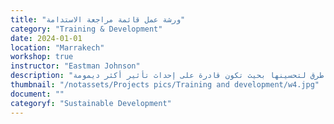 ```yaml
---
title: "ورشة عمل قائمة مراجعة الاستدامة"
category: "Training & Development"
date: 2024-01-01
location: "Marrakech"
workshop: true
instructor: "Eastman Johnson"
description: "غالبًا ما يتم التفكير في الاستدامة من منظور بيئي، ولكن ورشة العمل هذه تسهل النقاش حول الاستدامة بما يتجاوز الاستدامة البيئية. فهي تضع قائمة مرجعية يمكن للمؤسسات استخدامها لضمان استمرار آثار مشاريعها لفترة طويلة بعد تدخلها المباشر فيها. سيتمكن المشاركون من تقييم مشاريعهم الخاصة والتوصل إلى طرق لتحسينها بحيث تكون قادرة على إحداث تأثير أكثر ديمومة."
thumbnail: "/notassets/Projects pics/Training and development/w4.jpg"
document: ""
categoryf: "Sustainable Development"
---
```

